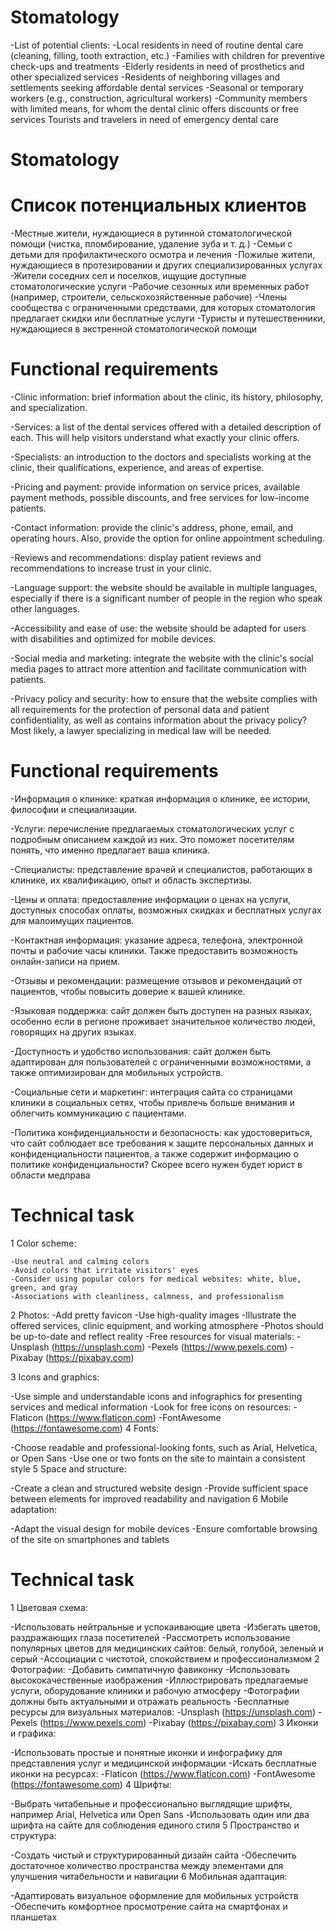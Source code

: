 # Stomatology

  -List of potential clients:
  -Local residents in need of routine dental care (cleaning, filling, tooth extraction, etc.)
  -Families with children for preventive check-ups and treatments
  -Elderly residents in need of prosthetics and other specialized services
  -Residents of neighboring villages and settlements seeking affordable   dental services
  -Seasonal or temporary workers (e.g., construction, agricultural workers)
  -Community members with limited means, for whom the dental clinic offers discounts or free services
Tourists and travelers in need of emergency dental care

# Stomatology

# Список потенциальных клиентов

  -Местные жители, нуждающиеся в рутинной стоматологической помощи (чистка, пломбирование, удаление зуба и т. д.)
  -Семьи с детьми для профилактического осмотра и лечения
  -Пожилые жители, нуждающиеся в протезировании и других специализированных услугах
  -Жители соседних сел и поселков, ищущие доступные стоматологические услуги
  -Рабочие сезонных или временных работ (например, строители, сельскохозяйственные рабочие)
  -Члены сообщества с ограниченными средствами, для которых стоматология предлагает скидки или бесплатные услуги
  -Туристы и путешественники, нуждающиеся в экстренной стоматологической помощи

# Functional requirements

  -Clinic information: brief information about the clinic, its history, philosophy, and specialization.

  -Services: a list of the dental services offered with a detailed description of each. This will help visitors understand what exactly your clinic offers.

  -Specialists: an introduction to the doctors and specialists working at the clinic, their qualifications, experience, and areas of expertise.

  -Pricing and payment: provide information on service prices, available payment methods, possible discounts, and free services for low-income patients.

  -Contact information: provide the clinic's address, phone, email, and operating hours. Also, provide the option for online appointment scheduling.

  -Reviews and recommendations: display patient reviews and recommendations to increase trust in your clinic.

  -Language support: the website should be available in multiple languages, especially if there is a significant number of people in the region who speak other languages.

  -Accessibility and ease of use: the website should be adapted for users with disabilities and optimized for mobile devices.

  -Social media and marketing: integrate the website with the clinic's social media pages to attract more attention and facilitate communication with patients.

  -Privacy policy and security: how to ensure that the website complies with all requirements for the protection of personal data and patient confidentiality, as well as contains information about the privacy policy? Most likely, a lawyer specializing in medical law will be needed.

# Functional requirements

  -Информация о клинике: краткая информация о клинике, ее истории, философии и специализации.

  -Услуги: перечисление предлагаемых стоматологических услуг с подробным описанием каждой из них. Это поможет посетителям понять, что именно предлагает ваша клиника.

  -Специалисты: представление врачей и специалистов, работающих в клинике, их квалификацию, опыт и область экспертизы.

  -Цены и оплата: предоставление информации о ценах на услуги, доступных способах оплаты, возможных скидках и бесплатных услугах для малоимущих пациентов.

  -Контактная информация: указание адреса, телефона, электронной почты и рабочие часы клиники. Также предоставить возможность онлайн-записи на прием.

  -Отзывы и рекомендации: размещение отзывов и рекомендаций от пациентов, чтобы повысить доверие к вашей клинике.

  -Языковая поддержка: сайт должен быть доступен на разных языках, особенно если в регионе проживает значительное количество людей, говорящих на других языках.

  -Доступность и удобство использования: сайт должен быть адаптирован для пользователей с ограниченными возможностями, а также оптимизирован для мобильных устройств.

  -Социальные сети и маркетинг: интеграция сайта со страницами клиники в социальных сетях, чтобы привлечь больше внимания и облегчить коммуникацию с пациентами.

  -Политика конфиденциальности и безопасность: как удостовериться, что сайт соблюдает все требования к защите персональных данных и конфиденциальности пациентов, а также содержит информацию о политике конфиденциальности? Скорее всего нужен будет юрист в области медправа

# Technical task

  1 Color scheme:

    -Use neutral and calming colors
    -Avoid colors that irritate visitors' eyes
    -Consider using popular colors for medical websites: white, blue, green, and gray
    -Associations with cleanliness, calmness, and professionalism
2 Photos:
   -Add pretty favicon
   -Use high-quality images
   -Illustrate the offered services, clinic equipment, and working atmosphere
   -Photos should be up-to-date and reflect reality
   -Free resources for visual materials:
   -Unsplash (<https://unsplash.com>)
   -Pexels (<https://www.pexels.com>)
   -Pixabay (<https://pixabay.com>)

3 Icons and graphics:

   -Use simple and understandable icons and infographics for presenting services and medical information
   -Look for free icons on resources:
   -Flaticon (<https://www.flaticon.com>)
   -FontAwesome (<https://fontawesome.com>)
4 Fonts:

   -Choose readable and professional-looking fonts, such as Arial,    Helvetica, or Open Sans
   -Use one or two fonts on the site to maintain a consistent style
5 Space and structure:

   -Create a clean and structured website design
   -Provide sufficient space between elements for improved readability and navigation
6 Mobile adaptation:

   -Adapt the visual design for mobile devices
   -Ensure comfortable browsing of the site on smartphones and tablets

# Technical task

1 Цветовая схема:

   -Использовать нейтральные и успокаивающие цвета
   -Избегать цветов, раздражающих глаза посетителей
   -Рассмотреть использование популярных цветов для медицинских сайтов: белый, голубой, зеленый и серый
   -Ассоциации с чистотой, спокойствием и профессионализмом
2 Фотографии:
   -Добавить симпатичную фавиконку
   -Использовать высококачественные изображения
   -Иллюстрировать предлагаемые услуги, оборудование клиники и рабочую атмосферу
   -Фотографии должны быть актуальными и отражать реальность
   -Бесплатные ресурсы для визуальных материалов:
   -Unsplash (<https://unsplash.com>)
   -Pexels (<https://www.pexels.com>)
   -Pixabay (<https://pixabay.com>)
3 Иконки и графика:

   -Использовать простые и понятные иконки и инфографику для представления услуг и медицинской информации
   -Искать бесплатные иконки на ресурсах:
     -Flaticon (<https://www.flaticon.com>)
     -FontAwesome (<https://fontawesome.com>)
4 Шрифты:

   -Выбрать читабельные и профессионально выглядящие шрифты, например Arial, Helvetica или Open Sans
   -Использовать один или два шрифта на сайте для соблюдения единого стиля
5 Пространство и структура:

   -Создать чистый и структурированный дизайн сайта
   -Обеспечить достаточное количество пространства между элементами для    улучшения читабельности и навигации
6 Мобильная адаптация:

   -Адаптировать визуальное оформление для мобильных устройств
   -Обеспечить комфортное просмотрение сайта на смартфонах и планшетах
